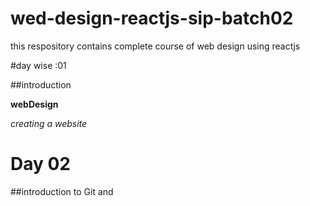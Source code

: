 # wed-design-reactjs-sip-batch02
this respository contains complete course of web design using reactjs

#day wise :01

##introduction

**webDesign**

*creating a website*
# Day 02
##introduction to Git and 
